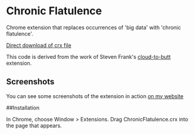 # Chronic Flatulence


Chrome extension that replaces occurrences of 'big data' with 'chronic flatulence'.

[Direct download of crx file](https://github.com/brianshumate/chronic-flatulence/blob/master/ChronicFlatulence.crx?raw=true)

This code is derived from the work of Steven Frank's  [cloud-to-butt](https://github.com/panicsteve/cloud-to-butt) extension.

## Screenshots

You can see some screenshots of the extension in action
[on my website](http://brianshumate.com/blog/2013/03/14/big-data-in-the-cloud/)

##Installation

In Chrome, choose Window > Extensions. Drag ChronicFlatulence.crx into the page that appears.
